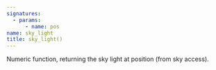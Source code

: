 ```yaml
---
signatures:
  - params:
      - name: pos
name: sky_light
title: sky_light()
---
```



Numeric function, returning the sky light at position (from sky access).
